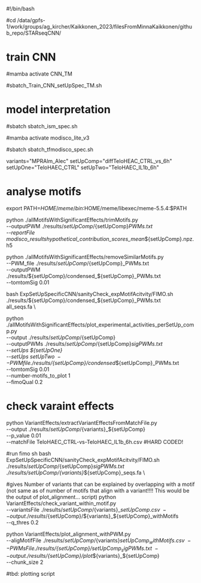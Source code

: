 #!/bin/bash

#cd /data/gpfs-1/work/groups/ag_kircher/Kaikkonen_2023/filesFromMinnaKaikkonen/github_repo/STARseqCNN/

# train CNN
#mamba activate CNN_TM

#sbatch_Train_CNN_setUpSpec_TM.sh




# model interpretation
#sbatch sbatch_ism_spec.sh

#mamba activate modisco_lite_v3

#sbatch sbatch_tfmodisco_spec.sh


variants="MPRAlm_Alec"
setUpComp="diffTeloHEAC_CTRL_vs_6h"
setUpOne="TeloHAEC_CTRL"
setUpTwo="TeloHAEC_IL1b_6h"

# analyse motifs
export PATH=$HOME/meme/bin:$HOME/meme/libexec/meme-5.5.4:$PATH

python ./allMotifsWithSignificantEffects/trimMotifs.py \
--outputPWM ./results/${setUpComp}/${setUpComp}_PWMs.txt \
--reportFile modisco_resultshypothetical_contribution_scores_mean_${setUpComp}.npz.h5


python ./allMotifsWithSignificantEffects/removeSimilarMotifs.py \
--PWM_file ./results/${setUpComp}/${setUpComp}_PWMs.txt \
--outputPWM ./results/${setUpComp}/condensed_${setUpComp}_PWMs.txt \
--tomtomSig 0.01
 
bash ExpSetUpSpecificCNN/sanityCheck_expMotifAcitvity/FIMO.sh \
./results/${setUpComp}/condensed_${setUpComp}_PWMs.txt \
all_seqs.fa \


python ./allMotifsWithSignificantEffects/plot_experimental_activities_perSetUp_comp.py \
--output ./results/${setUpComp}/${setUpComp} \
--outputPWMs ./results/${setUpComp}/${setUpComp}_sigPWMs.txt \
--setUps ${setUpOne} \
--setUps ${setUpTwo} \
--PWMfile ./results/${setUpComp}/condensed_${setUpComp}_PWMs.txt \
--tomtomSig 0.01 \
--number-motifs_to_plot 1 \
--fimoQual 0.2




# check varaint effects
python VariantEffects/extractVariantEffectsFromMatchFile.py \
--output ./results/${setUpComp}/${variants}_${setUpComp} \
--p_value 0.01 \
--matchFile TeloHAEC_CTRL-vs-TeloHAEC_IL1b_6h.csv #HARD CODED!

#run fimo sh
bash ExpSetUpSpecificCNN/sanityCheck_expMotifAcitvity/FIMO.sh \
./results/${setUpComp}/${setUpComp}_sigPWMs.txt \
./results/${setUpComp}/${variants}_${setUpComp}_seqs.fa \

#gives Number of variants that can be explained by overlapping with a motif (not same as of number of motifs that align with a variant!!!! This would be the output of plot_alignment... script)
python VariantEffects/check_variant_within_motif.py \
--variantsFile ./results/${setUpComp}/${variants}_${setUpComp}.csv \
--output ./results/${setUpComp}/${variants}_${setUpComp}_withMotifs \
--q_thres 0.2

python VariantEffects/plot_alignment_withPWM.py \
--aligMotifFile ./results/${setUpComp}/${variants}_${setUpComp}_withMotifs.csv \
--PWMsFile ./results/${setUpComp}/${setUpComp}_sigPWMs.txt \
--output ./results/${setUpComp}/plot_${variants}_${setUpComp} \
--chunk_size 2




#tbd: plotting script
